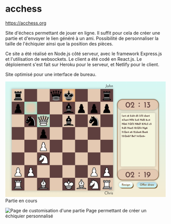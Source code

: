 # acchess
https://acchess.org

Site d'échecs permettant de jouer en ligne. Il suffit pour cela de créer une partie et d'envoyer le lien généré à un ami.
Possibilité de personnaliser la taille de l'échiquier ainsi que la position des pièces.

Ce site a été réalisé en Node.js côté serveur, avec le framework Express.js et l'utilisation de websockets. Le client a été codé en React.js. Le déploiement s'est fait sur Heroku pour le serveur, et Netlify pour le client.

Site optimisé pour une interface de bureau.


![Partie en cours](/client/src/assets/chessgame.jpg)
Partie en cours

![Page de customisation d'une partie](https://ibb.co/Vm5TY3q)
Page permettant de créer un échiquier personnalisé
